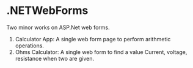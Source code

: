 # .NETWebForms
Two minor works on ASP.Net web forms. 
1. Calculator App: A single web form page to perform arithmetic operations.
2. Ohms Calculator: A single web form to find a value Current, voltage, resistance when two are given.
